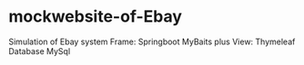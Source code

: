 # mockwebsite-of-Ebay
Simulation of Ebay system
Frame: Springboot MyBaits plus
View: Thymeleaf
Database MySql
